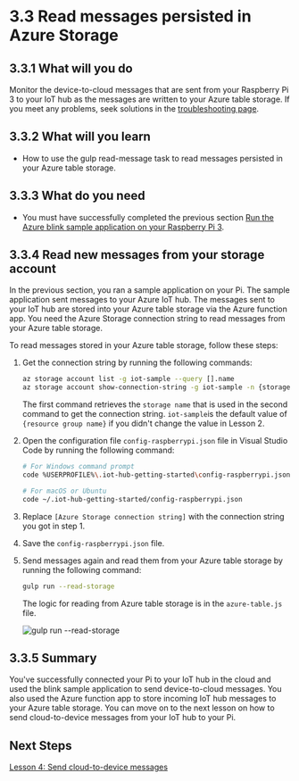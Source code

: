 <properties
 pageTitle="Read messages persisted in Azure Storage | Microsoft Azure"
 description="Monitor the device-to-cloud messages as they are written to your Azure table storage."
 services="iot-hub"
 documentationCenter=""
 authors="shizn"
 manager="timlt"
 tags=""
 keywords=""/>

<tags
 ms.service="iot-hub"
 ms.devlang="multiple"
 ms.topic="article"
 ms.tgt_pltfrm="na"
 ms.workload="na"
 ms.date="10/21/2016"
 ms.author="xshi"/>

# <a name="33-read-messages-persisted-in-azure-storage"></a>3.3 Read messages persisted in Azure Storage

## <a name="331-what-will-you-do"></a>3.3.1 What will you do

Monitor the device-to-cloud messages that are sent from your Raspberry Pi 3 to your IoT hub as the messages are written to your Azure table storage. If you meet any problems, seek solutions in the [troubleshooting page](iot-hub-raspberry-pi-kit-node-troubleshooting.md).

## <a name="332-what-will-you-learn"></a>3.3.2 What will you learn

- How to use the gulp read-message task to read messages persisted in your Azure table storage.

## <a name="333-what-do-you-need"></a>3.3.3 What do you need

- You must have successfully completed the previous section [Run the Azure blink sample application on your Raspberry Pi 3](iot-hub-raspberry-pi-kit-node-lesson3-run-azure-blink.md).

## <a name="334-read-new-messages-from-your-storage-account"></a>3.3.4 Read new messages from your storage account

In the previous section, you ran a sample application on your Pi. The sample application sent messages to your Azure IoT hub. The messages sent to your IoT hub are stored into your Azure table storage via the Azure function app. You need the Azure Storage connection string to read messages from your Azure table storage.

To read messages stored in your Azure table storage, follow these steps:

1. Get the connection string by running the following commands:

    ```bash
    az storage account list -g iot-sample --query [].name
    az storage account show-connection-string -g iot-sample -n {storage name}
    ```

    The first command retrieves the `storage name` that is used in the second command to get the connection string. `iot-sample`is the default value of `{resource group name}` if you didn't change the value in Lesson 2.

2. Open the configuration file `config-raspberrypi.json` file in Visual Studio Code by running the following command:

    ```bash
    # For Windows command prompt
    code %USERPROFILE%\.iot-hub-getting-started\config-raspberrypi.json

    # For macOS or Ubuntu
    code ~/.iot-hub-getting-started/config-raspberrypi.json
    ```

3. Replace `[Azure Storage connection string]` with the connection string you got in step 1.
4. Save the `config-raspberrypi.json` file.
5. Send messages again and read them from your Azure table storage by running the following command:

    ```bash
    gulp run --read-storage
    ```

    The logic for reading from Azure table storage is in the `azure-table.js` file.

    ![gulp run --read-storage](media/iot-hub-raspberry-pi-lessons/lesson3/gulp_read_message.png)

## <a name="335-summary"></a>3.3.5 Summary

You've successfully connected your Pi to your IoT hub in the cloud and used the blink sample application to send device-to-cloud messages. You also used the Azure function app to store incoming IoT hub messages to your Azure table storage. You can move on to the next lesson on how to send cloud-to-device messages from your IoT hub to your Pi.

## <a name="next-steps"></a>Next Steps

[Lesson 4: Send cloud-to-device messages](iot-hub-raspberry-pi-kit-node-lesson4-send-cloud-to-device-messages.md)
